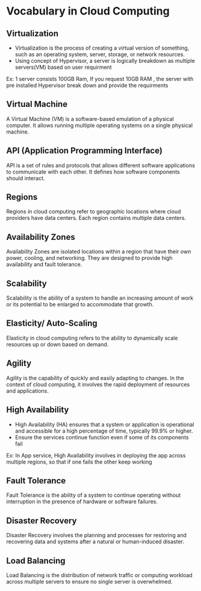 # Vocabulary in Cloud Computing

## Virtualization

- Virtualization is the process of creating a virtual version of something, such as an operating system, server, storage, or network resources.
- Using concept of Hypervisor, a server is logically breakdown as multiple servers(VM) based on user requirment 

Ex: 1 server consists 100GB Ram, If you request 10GB RAM , the server with pre installed Hypervisor break down and provide the requirments

## Virtual Machine

A Virtual Machine (VM) is a software-based emulation of a physical computer. It allows running multiple operating systems on a single physical machine.

## API (Application Programming Interface)

API is a set of rules and protocols that allows different software applications to communicate with each other. It defines how software components should interact.

## Regions

Regions in cloud computing refer to geographic locations where cloud providers have data centers. Each region contains multiple data centers.

## Availability Zones

Availability Zones are isolated locations within a region that have their own power, cooling, and networking. They are designed to provide high availability and fault tolerance.

## Scalability

Scalability is the ability of a system to handle an increasing amount of work or its potential to be enlarged to accommodate that growth.

## Elasticity/ Auto-Scaling

Elasticity in cloud computing refers to the ability to dynamically scale resources up or down based on demand.

## Agility

Agility is the capability of quickly and easily adapting to changes. In the context of cloud computing, it involves the rapid deployment of resources and applications.

## High Availability

- High Availability (HA) ensures that a system or application is operational and accessible for a high percentage of time, typically 99.9% or higher.
- Ensure the services continue function even if some of its components fail

Ex: In App service, High Availability involves in deploying the app across multiple regions, so that if one fails the other keep working

## Fault Tolerance

Fault Tolerance is the ability of a system to continue operating without interruption in the presence of hardware or software failures.

## Disaster Recovery

Disaster Recovery involves the planning and processes for restoring and recovering data and systems after a natural or human-induced disaster.

## Load Balancing

Load Balancing is the distribution of network traffic or computing workload across multiple servers to ensure no single server is overwhelmed.
